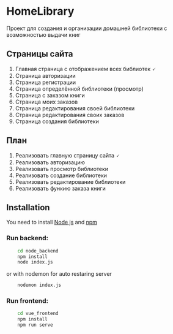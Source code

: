 # HomeLibrary
Проект для создания и организации домашней библиотеки с возможностью выдачи книг

## Страницы сайта
1) Главная страница с отображением всех библиотек 🗸
2) Страница авторизации
3) Страница регистрации
4) Страница определённой библиотеки (просмотр)
5) Страница с заказом книги
6) Страница моих заказов
7) Страница редактирования своей библиотеки
8) Страница редактирования своих заказов
9) Страница создания библиотеки

## План
1) Реализовать главную страницу сайта 🗸
2) Реализовать авторизацию
3) Реализовать просмотр библиотеки
4) Реализовать создание библиотеки
5) Реализовать редактирование библиотеки
6) Реализовать функию заказа книги

## Installation
You need to install [Node js](https://nodejs.org/en/download/) and [npm](https://www.npmjs.com/get-npm)

### Run backend:
```bash
    cd node_backend
    npm install
    node index.js
```
or with nodemon for auto restaring server
```bash
    nodemon index.js
```

### Run frontend:
```bash
    cd vue_frontend
    npm install
    npm run serve
```

